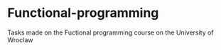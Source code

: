 # Functional-programming

Tasks made on the Fuctional programming course on the University of Wroclaw
